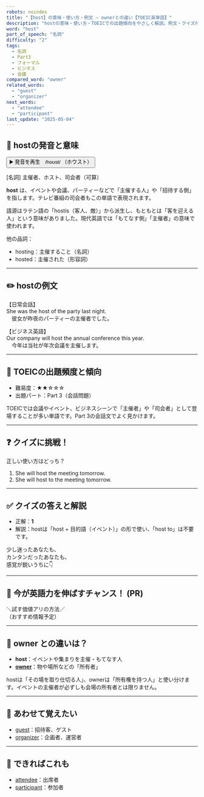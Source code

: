 ```yaml
---
robots: noindex
title: "【host】の意味・使い方・例文 ― ownerとの違い【TOEIC英単語】"
description: "hostの意味・使い方・TOEICでの出題傾向をやさしく解説。例文・クイズ付きでownerとの違いもわかりやすく学べます。"
word: "host"
part_of_speech: "名詞"
difficulty: "2"
tags:
  - 名詞
  - Part3
  - フォーマル
  - ビジネス
  - 会議
compared_word: "owner"
related_words:
  - "guest"
  - "organizer"
next_words:
  - "attendee"
  - "participant"
last_update: "2025-05-04"
---
```


## 🔰 hostの発音と意味

<button class="play-audio" onclick="playTTS('host')">
  <span class="play-audio-main">
    ▶️ 発音を再生　/hoʊst/
  </span>
  <span class="play-audio-sub">
    （ホウスト）
  </span>
</button>

[名詞] 主催者、ホスト、司会者（可算）

**host** は、イベントや会議、パーティーなどで「主催する人」や「招待する側」を指します。テレビ番組の司会者もこの単語で表現されます。

語源はラテン語の「hostis（客人、敵）」から派生し、もともとは「客を迎える人」という意味がありました。現代英語では「もてなす側」「主催者」の意味で使われます。

他の品詞：  
- hosting：主催すること（名詞）
- hosted：主催された（形容詞）

---

## ✏️ hostの例文

【日常会話】  
She was the host of the party last night.  
　彼女が昨夜のパーティーの主催者でした。

【ビジネス英語】  
Our company will host the annual conference this year.  
　今年は当社が年次会議を主催します。

---

## 🎯 TOEICの出題頻度と傾向

- 難易度：★★☆☆☆
- 出題パート：Part 3（会話問題）

TOEICでは会議やイベント、ビジネスシーンで「主催者」や「司会者」として登場することが多い単語です。Part 3の会話文でよく見かけます。

---

## ❓ クイズに挑戦！

正しい使い方はどっち？

1. She will host the meeting tomorrow.  
2. She will host to the meeting tomorrow.

---

## ✅ クイズの答えと解説

- 正解：**1**
- 解説：hostは「host + 目的語（イベント）」の形で使い、「host to」は不要です。

少し迷ったあなたも、  
カンタンだったあなたも、  
感覚が鋭いうちに👇️

---

## 🚀 今が英語力を伸ばすチャンス！ (PR)

<div class="info-center">
＼試す価値アリの方法／<br>  
（おすすめ情報予定）
</div>

---

## 🤔  owner との違いは？

- **host**：イベントや集まりを主催・もてなす人
- **[owner](/owner)**：物や場所などの「所有者」

hostは「その場を取り仕切る人」、ownerは「所有権を持つ人」と使い分けます。イベントの主催者が必ずしも会場の所有者とは限りません。

---

## 🧩 あわせて覚えたい

- [guest](/guest)：招待客、ゲスト
- [organizer](/organizer)：企画者、運営者

---

## 📖 できればこれも

- [attendee](/attendee)：出席者
- [participant](/participant)：参加者

<!-- cvid: aid06_bid19 -->
